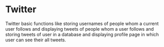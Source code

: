 # Twitter
Twitter basic functions like storing usernames of people whom a current user follows and displaying tweets of people whom a user follows and storing tweets of user in a database and displaying profile page in which user can see their all tweets.
